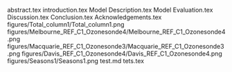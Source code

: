 abstract.tex
introduction.tex
Model Description.tex
Model Evaluation.tex
Discussion.tex
Conclusion.tex
Acknowledgements.tex
figures/Total_column1/Total_column1.png
figures/Melbourne_REF_C1_Ozonesonde4/Melbourne_REF_C1_Ozonesonde4.png
figures/Macquarie_REF_C1_Ozonesonde3/Macquarie_REF_C1_Ozonesonde3.png
figures/Davis_REF_C1_Ozonesonde4/Davis_REF_C1_Ozonesonde4.png
figures/Seasons1/Seasons1.png
test.md
tets.tex
